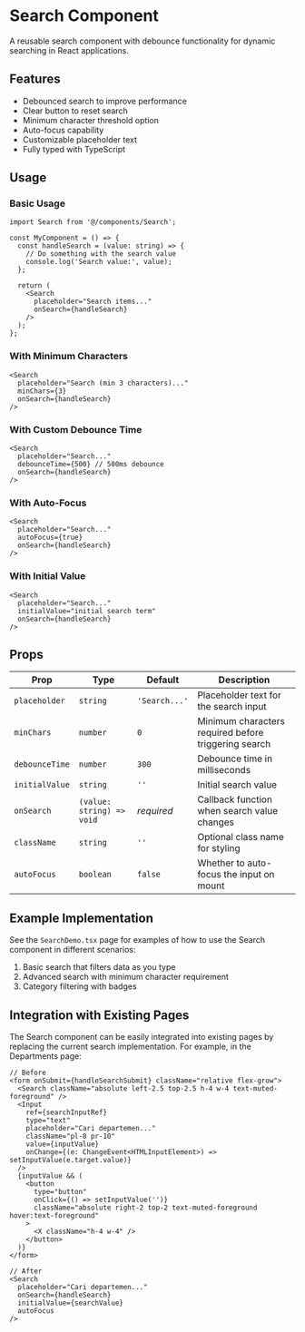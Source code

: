 # Search Component

A reusable search component with debounce functionality for dynamic searching in React applications.

## Features

- Debounced search to improve performance
- Clear button to reset search
- Minimum character threshold option
- Auto-focus capability
- Customizable placeholder text
- Fully typed with TypeScript

## Usage

### Basic Usage

```tsx
import Search from '@/components/Search';

const MyComponent = () => {
  const handleSearch = (value: string) => {
    // Do something with the search value
    console.log('Search value:', value);
  };

  return (
    <Search 
      placeholder="Search items..." 
      onSearch={handleSearch} 
    />
  );
};
```

### With Minimum Characters

```tsx
<Search 
  placeholder="Search (min 3 characters)..." 
  minChars={3}
  onSearch={handleSearch} 
/>
```

### With Custom Debounce Time

```tsx
<Search 
  placeholder="Search..." 
  debounceTime={500} // 500ms debounce
  onSearch={handleSearch} 
/>
```

### With Auto-Focus

```tsx
<Search 
  placeholder="Search..." 
  autoFocus={true}
  onSearch={handleSearch} 
/>
```

### With Initial Value

```tsx
<Search 
  placeholder="Search..." 
  initialValue="initial search term"
  onSearch={handleSearch} 
/>
```

## Props

| Prop | Type | Default | Description |
|------|------|---------|-------------|
| `placeholder` | `string` | `'Search...'` | Placeholder text for the search input |
| `minChars` | `number` | `0` | Minimum characters required before triggering search |
| `debounceTime` | `number` | `300` | Debounce time in milliseconds |
| `initialValue` | `string` | `''` | Initial search value |
| `onSearch` | `(value: string) => void` | *required* | Callback function when search value changes |
| `className` | `string` | `''` | Optional class name for styling |
| `autoFocus` | `boolean` | `false` | Whether to auto-focus the input on mount |

## Example Implementation

See the `SearchDemo.tsx` page for examples of how to use the Search component in different scenarios:

1. Basic search that filters data as you type
2. Advanced search with minimum character requirement
3. Category filtering with badges

## Integration with Existing Pages

The Search component can be easily integrated into existing pages by replacing the current search implementation. For example, in the Departments page:

```tsx
// Before
<form onSubmit={handleSearchSubmit} className="relative flex-grow">
  <Search className="absolute left-2.5 top-2.5 h-4 w-4 text-muted-foreground" />
  <Input
    ref={searchInputRef}
    type="text"
    placeholder="Cari departemen..."
    className="pl-8 pr-10"
    value={inputValue}
    onChange={(e: ChangeEvent<HTMLInputElement>) => setInputValue(e.target.value)}
  />
  {inputValue && (
    <button
      type="button"
      onClick={() => setInputValue('')}
      className="absolute right-2 top-2 text-muted-foreground hover:text-foreground"
    >
      <X className="h-4 w-4" />
    </button>
  )}
</form>

// After
<Search
  placeholder="Cari departemen..."
  onSearch={handleSearch}
  initialValue={searchValue}
  autoFocus
/>
```
